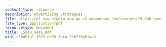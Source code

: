 ```yaml
---
content_type: resource
description: Advertising Strategies
file: https://ol-ocw-studio-app-qa.s3.amazonaws.com/courses/15-840-special-seminar-in-marketing-marketing-management-spring-2004/c664bfa1f823eb88fbca9c07f640faad_15840_ses6.pdf
file_type: application/pdf
resourcetype: Document
title: 15840_ses6.pdf
uid: c664bfa1-f823-eb88-fbca-9c07f640faad
---
```

